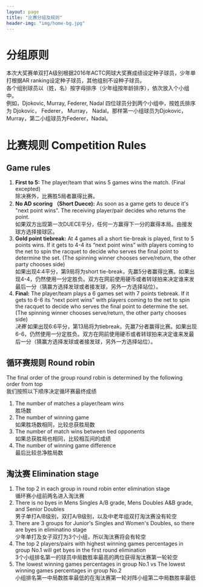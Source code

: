 ```yaml
---
layout: page
title: "比赛分组及规则"
header-img: "img/home-bg.jpg"
---
```


<h1 class="page-header">分组原则</h1>
本次大奖赛单双打A级别根据2016年ACTC网球大奖赛成绩设定种子球员，少年单打根据AR ranking设定种子球员，其他组别不设种子球员。
<br>
各个组别球员以（姓，名）按字母排序（少年组按年龄排序），依次放入个小组中。 <br>例如，Djokovic, Murray, Federer, Nadal 四位球员分到两个小组中，按姓氏排序为 Djokovic， Federer， Murray， Nadal。那样第一小组球员为Djokovic，Murray，第二小组球员为Federer，Nadal。
<br>

<h1 class="page-header">比赛规则 Competition Rules</h1>
<h2>Game rules</h2>

1. **First to 5:** The player/team that wins 5 games wins the match. (Final excepted)<br>除决赛外，比赛胜5局者赢得比赛。
2. **No AD scoring （Short Duece):** As soon as a game gets to deuce it's "next point wins". The receiving player/pair decides who returns the point.<br>如果双方出现第一次DUECE平分，任何一方赢得下一分的赢得本局。由接发球方选择接球区。
3. **Gold point tiebreak:** At 4 games all a short tie-break is played, first to 5 points wins. If it gets to 4-4 its “next point wins” with players coming to the net to spin the racquet to decide who serves the final point to determine the set. (The spinning winner chooses serve/return, the other party chooses side)<br>如果出现4:4平分，第9局将为short tie-break，先赢5分者赢得比赛。如果出现4-4，仍然使用一分定胜负。双方在网前使用硬币或者转球拍来决定谁来发最后一分（猜赢方选择发球或者接发球，另外一方选择站位）。
4. **Final:** The player/team plays a 6 games set with 7 points tiebreak. If it gets to 6-6 its “next point wins” with players coming to the net to spin the racquet to decide who serves the final point to determine the set. (The spinning winner chooses serve/return, the other party chooses side)<br><em>决赛</em> 如果出现6:6平分，第13局将为tiebreak，先赢7分者赢得比赛。如果出现6-6，仍然使用一分定胜负。双方在网前使用硬币或者转球拍来决定谁来发最后一分（猜赢方选择发球或者接发球，另外一方选择站位）。

<h2>循环赛规则 Round robin</h2>

The final order of the group round robin is determined by the following order from top<br>我们按照以下顺序决定循环赛最终成绩

1. The number of matches a player/team wins<br>胜场数
2. The number of winning game<br>如果胜场数相同，比较总获胜局数
3. The number of match wins between tied opponents<br>如果总获胜局也相同，比较相互间的成绩
4. The number of winning game difference<br>最后比较总净胜局数

<h2>淘汰赛 Elimination stage</h2>

1. The top 2 in each group in round robin enter elimination stage<br>循环赛小组前两名进入淘汰赛
2. There is no byes in Mens Singles A/B grade, Mens Doubles A&B grade, and Senior Doubles<br>男子单打A/B级别，双打A/B级别，以及中老年组双打淘汰赛没有轮空
3. There are 3 groups for Junior's Singles and Women's Doubles, so there are byes in eliminatino stage<br>少年单打及女子双打为3个小组，所以淘汰赛将会有轮空
4. The top 2 players/pairs with highest winning games percentages in group No.1 will get byes in the first round elimination<br>3个小组排名第一的球员中局数胜率最高的两位获得淘汰赛第一轮轮空
5. The lowest winning games percentages in group No.1 vs The lowest winning games percentages in group No.2<br>小组排名第一中局数胜率最低的在淘汰赛第一轮对阵小组第二中局数胜率最低
